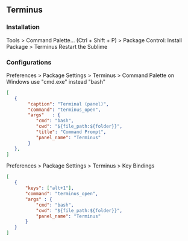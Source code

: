 ## Terminus
### Installation
Tools > Command Palette... (Ctrl + Shift + P) > Package Control: Install Package > Terminus
Restart the Sublime

### Configurations
Preferences > Package Settings > Terminus > Command Palette
on Windows use "cmd.exe" instead "bash"
```json
[
   {
        "caption": "Terminal (panel)",
        "command": "terminus_open",
        "args"   : {
           "cmd": "bash",
           "cwd": "${file_path:${folder}}",
           "title": "Command Prompt",
           "panel_name": "Terminus"
        }
   },
]
```
Preferences > Package Settings > Terminus > Key Bindings
```json
[
   {
       "keys": ["alt+1"],
       "command": "terminus_open",
       "args" : {
           "cmd": "bash",
           "cwd": "${file_path:${folder}}",
           "panel_name": "Terminus"
       }
   }
]
```
